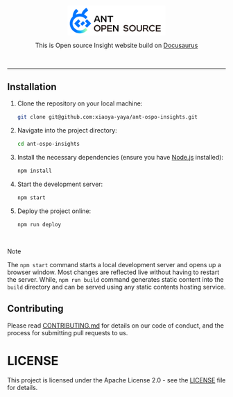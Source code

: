   <p style="text-align:center;" align="center">
      <picture align="center">
         <source media="(prefers-color-scheme: dark)" srcset="static/img/logo/ant-opensource-banner.png">
         <source media="(prefers-color-scheme: light)" srcset="static/img/logo/ant-opensource-banner.png">
         <img align="center" src="static/img/logo/ant-opensource-banner.png" alt="Shows a dark Opendigger logo in light mode and a white logo in dark mode" width="45%"/>
      </picture>
</p>

<p align="center">This is Open source Insight website build on <a href="https://docusaurus.io">Docusaurus</a></p>

<br/>

---


## Installation

1. Clone the repository on your local machine:
    ```sh
    git clone git@github.com:xiaoya-yaya/ant-ospo-insights.git
    ```

2. Navigate into the project directory:
    ```sh
    cd ant-ospo-insights
    ```

3. Install the necessary dependencies (ensure you have [Node.js](https://nodejs.org/en/) installed):
    ```sh
    npm install
    ```

4. Start the development server:
    ```sh
    npm start
    ```

5. Deploy the project online:
    ```sh
    npm run deploy
    ```

<br/>


> [!NOTE]
> The `npm start` command starts a local development server and opens up a browser window. Most changes are reflected live without having to restart the server. While, `npm run build` command generates static content into the `build` directory and can be served using any static contents hosting service.


## Contributing

Please read [CONTRIBUTING.md](CONTRIBUTING.md) for details on our code of conduct, and the process for submitting pull requests to us.


# LICENSE

This project is licensed under the Apache License 2.0 - see the [LICENSE](LICENSE) file for details.
